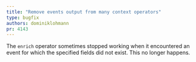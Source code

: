 ```yaml
---
title: "Remove events output from many context operators"
type: bugfix
authors: dominiklohmann
pr: 4143
---
```


The `enrich` operator sometimes stopped working when it encountered an event for
which the specified fields did not exist. This no longer happens.
